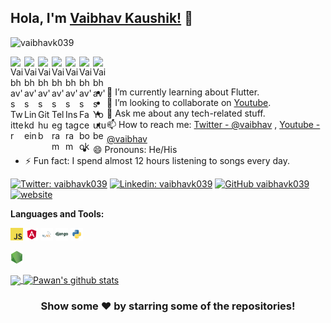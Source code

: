 
 ## Hola, I'm [Vaibhav Kaushik!](https://vaibhav-live-portfolio.herokuapp.com/) 👋
<p align="left"> <img src="https://komarev.com/ghpvc/?username=vaibhavk039&label=Views&color=blue&style=plastic" alt="vaibhavk039" /> </p>

<a href="https://twitter.com/Vaibhav40637876">
  <img align="left" alt="Vaibhav's Twitter" width="22px" src="https://cdn.jsdelivr.net/npm/simple-icons@v3/icons/twitter.svg" />
</a>
<a href="https://www.linkedin.com/in/vaibhav-kaushik-758433122/">
  <img align="left" alt="Vaibhav's Linkdein" width="22px" src="https://cdn.jsdelivr.net/npm/simple-icons@v3/icons/linkedin.svg" />
</a>
<a href="https://github.com/iampawan">
  <img align="left" alt="Vaibhav's Github" width="22px" src="https://cdn.jsdelivr.net/npm/simple-icons@v3/icons/github.svg" />
</a>
<a href="https://t.me/vaibhavk039">
  <img align="left" alt="Vaibhav's Telegram" width="22px" src="https://cdn.jsdelivr.net/npm/simple-icons@v3/icons/telegram.svg" />
</a>
<a href="https://instagram.com/vaibhavk039/">
  <img align="left" alt="Vaibhav's Instagram" width="22px" src="https://cdn.jsdelivr.net/npm/simple-icons@v3/icons/instagram.svg" />
</a>
<a href="https://www.facebook.com/vibhu.sharma.963871/">
  <img align="left" alt="Vaibhav's Facebook" width="22px" src="https://cdn.jsdelivr.net/npm/simple-icons@v3/icons/facebook.svg" />
</a>
<a href="https://www.youtube.com/channel/UC0C5gqyEGXUhtCrBBf1DLqw">
  <img align="left" alt="Vaibhav's Youtube" width="22px" src="https://cdn.jsdelivr.net/npm/simple-icons@v3/icons/youtube.svg" />
</a>

<br/>
<br/>



- 🌱 I’m currently learning about Flutter.
- 👯 I’m looking to collaborate on [Youtube](https://www.youtube.com/channel/UC0C5gqyEGXUhtCrBBf1DLqw).
- 💬 Ask me about any tech-related stuff.
- 📫 How to reach me: [Twitter - @vaibhav](https://twitter.com/Vaibhav40637876) , [Youtube - @vaibhav](https://www.youtube.com/channel/UC0C5gqyEGXUhtCrBBf1DLqw)
- 😄 Pronouns: He/His
- ⚡ Fun fact: I spend almost 12 hours listening to songs every day.

[![Twitter: vaibhavk039](https://img.shields.io/twitter/follow/vaibhav?style=social)](https://twitter.com/Vaibhav40637876)
[![Linkedin: vaibhavk039](https://img.shields.io/badge/-vaibhav-blue?style=flat-square&logo=Linkedin&logoColor=white&link=https://www.linkedin.com/in/imthepk/)](https://www.linkedin.com/in/vaibhav-kaushik-758433122/)
[![GitHub vaibhavk039](https://img.shields.io/github/followers/iampawan?label=follow&style=social)](https://github.com/vaibhavk039)
[![website](https://img.shields.io/badge/PortfolioWebsite-vaibhav-2648ff?style=flat-square&logo=google-chrome)](http://vaibhav-portfolio-live.azurewebsites.net/)


**Languages and Tools:**  


<code><img height="20" src="https://raw.githubusercontent.com/github/explore/80688e429a7d4ef2fca1e82350fe8e3517d3494d/topics/javascript/javascript.png"></code>
<code><img height="20" src="https://raw.githubusercontent.com/github/explore/80688e429a7d4ef2fca1e82350fe8e3517d3494d/topics/angular/angular.png"></code>
<code><img height="20" src="https://raw.githubusercontent.com/github/explore/80688e429a7d4ef2fca1e82350fe8e3517d3494d/topics/mysql/mysql.png"></code>
<code><img height="20" src="https://raw.githubusercontent.com/github/explore/80688e429a7d4ef2fca1e82350fe8e3517d3494d/topics/django/django.png"></code>
<code><img height="20" src="https://raw.githubusercontent.com/github/explore/80688e429a7d4ef2fca1e82350fe8e3517d3494d/topics/python/python.png"></code>

<code><img height="20" src="https://raw.githubusercontent.com/github/explore/80688e429a7d4ef2fca1e82350fe8e3517d3494d/topics/nodejs/nodejs.png"></code>    

<a href="https://github.com/vaibhavk039">
  <img align="center" src="https://github-readme-stats.vercel.app/api/top-langs/?username=vaibhavk039&theme=light&hide_langs_below=1" />
</a>
<a href="https://github.com/vaibhavk039">
 <img align="center" src="https://github-readme-stats.vercel.app/api?username=vaibhavk039&show_icons=true&theme=light&line_height=27" alt="Pawan's github stats"/>
</a>


<div align="center">

### Show some ❤️ by starring some of the repositories!

</div>
